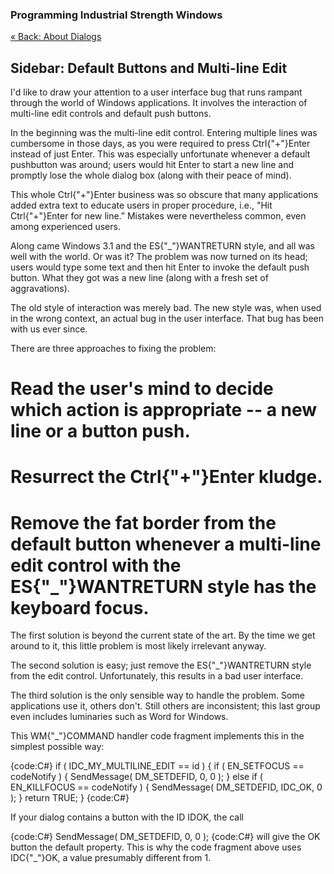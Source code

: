 ﻿### Programming Industrial Strength Windows
[« Back: About Dialogs](Chapter-13-About-Dialogs.md)
## Sidebar: Default Buttons and Multi-line Edit

I'd like to draw your attention to a user interface bug that runs rampant through the world of Windows applications. It involves the interaction of multi-line edit controls and default push buttons.

In the beginning was the multi-line edit control. Entering multiple lines was cumbersome in those days, as you were required to press Ctrl{"+"}Enter instead of just Enter. This was especially unfortunate whenever a default pushbutton was around; users would hit Enter to start a new line and promptly lose the whole dialog box (along with their peace of mind).

This whole Ctrl{"+"}Enter business was so obscure that many applications added extra text to educate users in proper procedure, i.e., "Hit Ctrl{"+"}Enter for new line.” Mistakes were nevertheless common, even among experienced users.

Along came Windows 3.1 and the ES{"_"}WANTRETURN style, and all was well with the world. Or was it? The problem was now turned on its head; users would type some text and then hit Enter to invoke the default push button. What they got was a new line (along with a fresh set of aggravations).

The old style of interaction was merely bad. The new style was, when used in the wrong context, an actual bug in the user interface. That bug has been with us ever since.

There are three approaches to fixing the problem: 

# Read the user's mind to decide which action is appropriate -- a new line or a button push.
# Resurrect the Ctrl{"+"}Enter kludge.
# Remove the fat border from the default button whenever a multi-line edit control with the ES{"_"}WANTRETURN style has the keyboard focus.

The first solution is beyond the current state of the art. By the time we get around to it, this little problem is most likely irrelevant anyway.

The second solution is easy; just remove the ES{"_"}WANTRETURN style from the edit control. Unfortunately, this results in a bad user interface.

The third solution is the only sensible way to handle the problem. Some applications use it, others don't. Still others are inconsistent; this last group even includes luminaries such as Word for Windows.

This WM{"_"}COMMAND handler code fragment implements this in the simplest possible way: 

{code:C#}
if ( IDC_MY_MULTILINE_EDIT == id ) {
   if ( EN_SETFOCUS == codeNotify ) {
      SendMessage( DM_SETDEFID, 0, 0 );
   } else if ( EN_KILLFOCUS == codeNotify ) {
      SendMessage( DM_SETDEFID, IDC_OK, 0 );
   }
   return TRUE;
}
{code:C#}

If your dialog contains a button with the ID IDOK, the call

{code:C#}
SendMessage( DM_SETDEFID, 0, 0 );
{code:C#}
will give the OK button the default property. This is why the code fragment above uses IDC{"_"}OK, a value presumably different from 1. 
